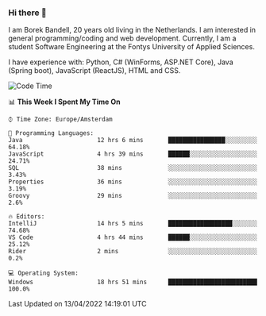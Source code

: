 ### Hi there 👋

I am Borek Bandell, 20 years old living in the Netherlands. I am interested in general programming/coding and web development. Currently, I am a student Software Engineering at the Fontys University of Applied Sciences.

I have experience with: Python, C# (WinForms, ASP.NET Core), Java (Spring boot), JavaScript (ReactJS), HTML and CSS.

<!--START_SECTION:waka-->
![Code Time](http://img.shields.io/badge/Code%20Time-79%20hrs%2023%20mins-blue)

📊 **This Week I Spent My Time On** 

```text
⌚︎ Time Zone: Europe/Amsterdam

💬 Programming Languages: 
Java                     12 hrs 6 mins       ████████████████░░░░░░░░░   64.18% 
JavaScript               4 hrs 39 mins       ██████░░░░░░░░░░░░░░░░░░░   24.71% 
SQL                      38 mins             ░░░░░░░░░░░░░░░░░░░░░░░░░   3.43% 
Properties               36 mins             ░░░░░░░░░░░░░░░░░░░░░░░░░   3.19% 
Groovy                   29 mins             ░░░░░░░░░░░░░░░░░░░░░░░░░   2.6%

🔥 Editors: 
IntelliJ                 14 hrs 5 mins       ██████████████████░░░░░░░   74.68% 
VS Code                  4 hrs 44 mins       ██████░░░░░░░░░░░░░░░░░░░   25.12% 
Rider                    2 mins              ░░░░░░░░░░░░░░░░░░░░░░░░░   0.2%

💻 Operating System: 
Windows                  18 hrs 51 mins      █████████████████████████   100.0%

```


 Last Updated on 13/04/2022 14:19:01 UTC
<!--END_SECTION:waka-->

<!--**tcBorek2002/tcBorek2002** is a ✨ _special_ ✨ repository because its `README.md` (this file) appears on your GitHub profile.

Here are some ideas to get you started:

- 🔭 I’m currently working on ...
- 🌱 I’m currently learning ...
- 👯 I’m looking to collaborate on ...
- 🤔 I’m looking for help with ...
- 💬 Ask me about ...
- 📫 How to reach me: ...
- 😄 Pronouns: ...
- ⚡ Fun fact: ...
-->
